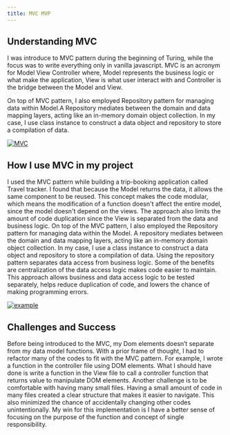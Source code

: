 ```yaml
---
title: MVC MVP
---
```


## Understanding MVC


I was introduce to MVC pattern during the beginning of Turing, while the focus was to write everything only in vanilla javascript. MVC is an acronym for Model View Controller where, Model represents the business logic or what make the application, View is what user interact with and Controller is the bridge between the Model and View. 

On top of MVC pattern, I also employed Repository pattern for managing data within Model.A Repository mediates between the domain and data mapping layers, acting like an in-memory domain object collection. In my case, I use class instance to construct a data object and repository to store a compilation of data. 

[![MVC](https://mermaid.ink/img/pako:eNoVjEsKwzAMBa9itE4uYEoXbW_Qz0obYctNwJaLIhNCyN3rbIY38JgdQo0MHlBSrmuYSM29bijvhdWN49V9Zl5RTrrL6fcqpjVnVhQUGKCwFppjb-woziHYxIURfJ-RE7Vs2PNHv1Kz-twkgDdtPED7RTJ-zPRVKuAT5YWPP1GMMj0?type=png)](https://mermaid.live/edit#pako:eNoVjEsKwzAMBa9itE4uYEoXbW_Qz0obYctNwJaLIhNCyN3rbIY38JgdQo0MHlBSrmuYSM29bijvhdWN49V9Zl5RTrrL6fcqpjVnVhQUGKCwFppjb-woziHYxIURfJ-RE7Vs2PNHv1Kz-twkgDdtPED7RTJ-zPRVKuAT5YWPP1GMMj0)

## How I use MVC in my project

I used the MVC pattern while building a trip-booking application called Travel tracker. I found that because the Model returns the data, it allows the same component to be reused. This concept makes the code modular, which means the modification of a function doesn't affect the entire model, since the model doesn't depend on the views. The approach also limits the amount of code duplication since the View is separated from the data and business logic.
On top of the MVC pattern, I also employed the Repository pattern for managing data within the Model.  A repository mediates between the domain and data mapping layers, acting like an in-memory domain object collection. In my case, I use a class instance to construct a data object and repository to store a compilation of data. 
Using the repository pattern separates data access from business logic. Some of the benefits are centralization of the data access logic makes code easier to maintain. This approach allows business and data access logic to be tested separately, helps reduce duplication of code, and lowers the chance of making programming errors. 

[![example](https://mermaid.ink/img/pako:eNplUUFOwzAQ_Iq1J5BaHhBVSEAvHJAQrTjtxThbYuTYkb2mQlX_ju3ESRAnz45ndkb2BZRrCRo4GXdWnfQsjo9o3zWdbxDyIRCtCMrrge--AsKt2G239-LJWfbOGPJJtwxFreZxdKBdCYr74fX5P_mSmhi0IX58ejl0dT6m6PBGg0tBGYuMSw7Xm6lYXpIVK8_EyW8am1YolJEhlC2Vql3_evcUWE_pBS_x81V1zsTitJK1s9U7TqvsFVuXkG1hAz35Xuo2fcwlyQQCd9QTQpNgSycZDSOgvSapjOwOP1ZBwz7SBuLQSqa9lukV-5G8_gL6Takk?type=png)](https://mermaid.live/edit#pako:eNplUUFOwzAQ_Iq1J5BaHhBVSEAvHJAQrTjtxThbYuTYkb2mQlX_ju3ESRAnz45ndkb2BZRrCRo4GXdWnfQsjo9o3zWdbxDyIRCtCMrrge--AsKt2G239-LJWfbOGPJJtwxFreZxdKBdCYr74fX5P_mSmhi0IX58ejl0dT6m6PBGg0tBGYuMSw7Xm6lYXpIVK8_EyW8am1YolJEhlC2Vql3_evcUWE_pBS_x81V1zsTitJK1s9U7TqvsFVuXkG1hAz35Xuo2fcwlyQQCd9QTQpNgSycZDSOgvSapjOwOP1ZBwz7SBuLQSqa9lukV-5G8_gL6Takk)
## Challenges and Success

Before being introduced to the MVC, my Dom elements doesn’t separate from my data model functions. With a prior frame of thought,  I had to refactor many of the codes to fit with the MVC pattern. For example, I wrote a function in the controller file using DOM elements. What I should have done is write a function in the View file to call a controller function that returns value to manipulate DOM elements.
Another challenge is to be comfortable with having many small files. Having a small amount of code in many files created a clear structure that makes it easier to navigate. This also minimized the chance of accidentally changing other codes unintentionally. 
My win for this implementation is I have a better sense of focusing on the purpose of the function and concept of single responsibility.


